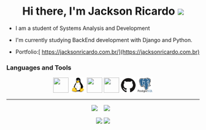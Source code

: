 <h1 align="center"> Hi there, I'm Jackson Ricardo <img src="https://media.giphy.com/media/hvRJCLFzcasrR4ia7z/giphy.gif" width="30px"> </h1>

- I am a student of Systems Analysis and Development
- I'm currently studying BackEnd development with Django and Python.

- Portfolio:[ https://jacksonricardo.com.br/](https://jacksonricardo.com.br)


<!---
JacksonRicardo/JacksonRicardo is a ✨ special ✨ repository because its `README.md` (this file) appears on your GitHub profile.
You can click the Preview link to take a look at your changes.
--->

### Languages and Tools 
<p align="center">
     <a href="https://www.djangoproject.com/" target="_blank" rel="noreferrer"><img src="https://cdn.worldvectorlogo.com/logos/django.svg"  width="40" height="40" /></a>
    <a href="https://www.linux.org/" target="_blank" rel="noreferrer"><img src="https://raw.githubusercontent.com/devicons/devicon/master/icons/linux/linux-original.svg" alt="linux" width="40" height="40"/></a>
    <a href="https://www.python.org/" target="_blank" rel="noreferrer"><img src="https://cdn.jsdelivr.net/gh/devicons/devicon/icons/python/python-original.svg"  width="40" height="40" /></a>
    <a href="https://git-scm.com/" target="_blank" rel="noreferrer"><img src="https://cdn.jsdelivr.net/gh/devicons/devicon/icons/git/git-original.svg" width="40" height="40"/></a>
    <a href="https://github.com/" target="_blank" rel="noreferrer"><img src="https://raw.githubusercontent.com/devicons/devicon/master/icons/github/github-original.svg" width="40" height="40" alt="GitHub" /></a>
     <a href="https://www.postgresql.org" target="_blank" rel="noreferrer"><img src="https://raw.githubusercontent.com/devicons/devicon/master/icons/postgresql/postgresql-original-wordmark.svg" width="40" height="40" alt="postgresql"/></a>
     </a>
   <hr>
</p>

<!--<hr>-->

<div> 
   <p align="center">
     <a href = "mailto:jackson.r@escolar.ifrn.edu.br"><img src="https://img.shields.io/badge/-Gmail-%23333?style=for-the-badge&logo=gmail&logoColor=red" target="_blank"></a>&nbsp;&nbsp;&nbsp;
    <a href="https://www.linkedin.com/in/jackson-r-1910021b2/" target="_blank"><img src="https://img.shields.io/badge/-LinkedIn-%230077B5?style=for-the-badge&logo=linkedin&logoColor=white" target="_blank"></a></a>&nbsp;&nbsp;&nbsp;
   </p>
</div>


<p align="center">
  <a https://github.com/JacksonRicardo>
    <img height="180em" src="https://github-readme-stats.vercel.app/api?username=JacksonRicardo&count_private=true&show_icons=true&theme=omni"/>
    <img height="180em" src="https://github-readme-stats.vercel.app/api/top-langs/?username=JacksonRicardo&layout=compact&theme=omni"/>
  </a>
</p>



